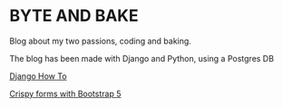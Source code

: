 # BYTE AND BAKE

Blog about my two passions, coding and baking.

The blog has been made with Django and Python, using a Postgres DB

[Django How To](DJANGO_HOW_TO.md)

[Crispy forms with Bootstrap 5](https://github.com/django-crispy-forms/crispy-bootstrap5)
